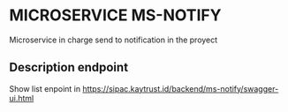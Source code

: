 # MICROSERVICE MS-NOTIFY

Microservice in charge send to notification in the proyect

## Description endpoint

Show list enpoint in https://sipac.kaytrust.id/backend/ms-notify/swagger-ui.html
